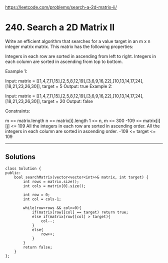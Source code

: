 https://leetcode.com/problems/search-a-2d-matrix-ii/

# 240. Search a 2D Matrix II

Write an efficient algorithm that searches for a value target in an m x n integer matrix matrix. This matrix has the following properties:

Integers in each row are sorted in ascending from left to right.
Integers in each column are sorted in ascending from top to bottom.
 

Example 1:


Input: matrix = [[1,4,7,11,15],[2,5,8,12,19],[3,6,9,16,22],[10,13,14,17,24],[18,21,23,26,30]], target = 5
Output: true
Example 2:


Input: matrix = [[1,4,7,11,15],[2,5,8,12,19],[3,6,9,16,22],[10,13,14,17,24],[18,21,23,26,30]], target = 20
Output: false
 

Constraints:

m == matrix.length
n == matrix[i].length
1 <= n, m <= 300
-109 <= matrix[i][j] <= 109
All the integers in each row are sorted in ascending order.
All the integers in each column are sorted in ascending order.
-109 <= target <= 109

---

## Solutions

```
class Solution {
public:
    bool searchMatrix(vector<vector<int>>& matrix, int target) {
        int rows = matrix.size();
        int cols = matrix[0].size();

        int row = 0;
        int col = cols-1;

        while(row<rows && col>=0){
            if(matrix[row][col] == target) return true;
            else if(matrix[row][col] > target){
                col--;
            }
            else{
                row++;
            }
        }
        return false;
    }
};